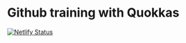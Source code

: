 # Github training with Quokkas 

[![Netlify Status](https://api.netlify.com/api/v1/badges/03f42ba2-fb71-4efa-9986-ebae9f5d1f17/deploy-status)](https://app.netlify.com/sites/quokka/deploys)
